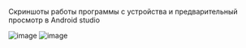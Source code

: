 Скриншоты работы программы с устройства и предварительный просмотр в Android studio

![image](https://github.com/user-attachments/assets/134fe017-66fc-4a20-8d02-f0f9a65323cb)
![image](https://github.com/user-attachments/assets/e3e38467-7b19-4a36-ab20-c8525ba5c692)

